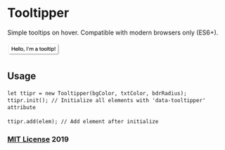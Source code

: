 # Tooltipper

Simple tooltips on hover. Compatible with modern browsers only (ES6+).

<img src="preview.png" width="120" height="32">

## Usage

```
let ttipr = new Tooltipper(bgColor, txtColor, bdrRadius);
ttipr.init(); // Initialize all elements with 'data-tooltipper' attribute

ttipr.add(elem); // Add element after initialize
```

### [MIT License](https://en.wikipedia.org/wiki/MIT_License) 2019